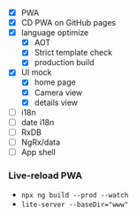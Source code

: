 - [x] PWA
- [x] CD PWA on GitHub pages
- [x] language optimize
  - [x] AOT
  - [x] Strict template check
  - [x] production build
- [x] UI mock
  - [x] home page
  - [x] Camera view
  - [x] details view
- [ ] i18n
- [ ] date i18n
- [ ] RxDB
- [ ] NgRx/data
- [ ] App shell

### Live-reload PWA

- `npx ng build --prod --watch`
- `lite-server --baseDir="www"`
